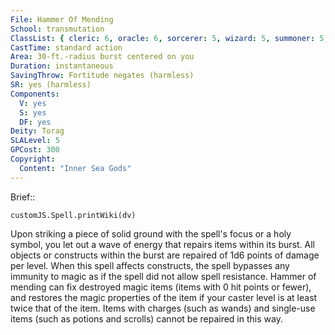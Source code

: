 ```yaml
---
File: Hammer Of Mending
School: transmutation
ClassList: { cleric: 6, oracle: 6, sorcerer: 5, wizard: 5, summoner: 5, unchained summoner: 5 }
CastTime: standard action
Area: 30-ft.-radius burst centered on you
Duration: instantaneous
SavingThrow: Fortitude negates (harmless)
SR: yes (harmless)
Components:
  V: yes
  S: yes
  DF: yes
Deity: Torag
SLALevel: 5
GPCost: 300
Copyright:
  Content: "Inner Sea Gods"
---
```

Brief:: 

```dataviewjs
customJS.Spell.printWiki(dv)
```

Upon striking a piece of solid ground with the spell's focus or a holy symbol, you let out a wave of energy that repairs items within its burst. All objects or constructs within the burst are repaired of 1d6 points of damage per level. When this spell affects constructs, the spell bypasses any immunity to magic as if the spell did not allow spell resistance.  Hammer of mending can fix destroyed magic items (items with 0 hit points or fewer), and restores the magic properties of the item if your caster level is at least twice that of the item.  Items with charges (such as wands) and single-use items (such as potions and scrolls) cannot be repaired in this way.
